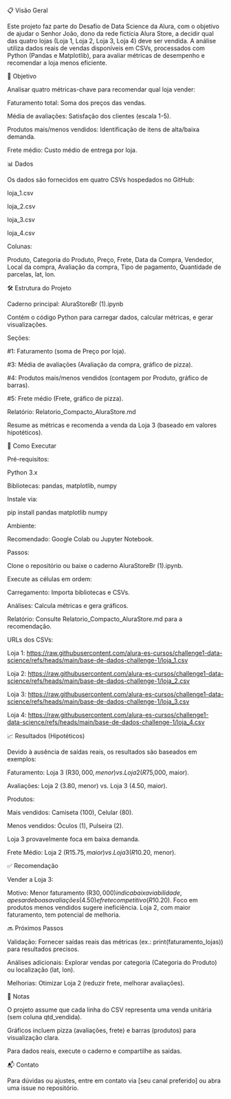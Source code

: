 📋 Visão Geral

Este projeto faz parte do Desafio de Data Science da Alura, com o objetivo de ajudar o Senhor João, dono da rede fictícia Alura Store, a decidir qual das quatro lojas (Loja 1, Loja 2, Loja 3, Loja 4) deve ser vendida. A análise utiliza dados reais de vendas disponíveis em CSVs, processados com Python (Pandas e Matplotlib), para avaliar métricas de desempenho e recomendar a loja menos eficiente.

🎯 Objetivo

Analisar quatro métricas-chave para recomendar qual loja vender:





Faturamento total: Soma dos preços das vendas.



Média de avaliações: Satisfação dos clientes (escala 1-5).



Produtos mais/menos vendidos: Identificação de itens de alta/baixa demanda.



Frete médio: Custo médio de entrega por loja.

📊 Dados

Os dados são fornecidos em quatro CSVs hospedados no GitHub:





loja_1.csv



loja_2.csv



loja_3.csv



loja_4.csv

Colunas:





Produto, Categoria do Produto, Preço, Frete, Data da Compra, Vendedor, Local da compra, Avaliação da compra, Tipo de pagamento, Quantidade de parcelas, lat, lon.

🛠️ Estrutura do Projeto





Caderno principal: AluraStoreBr (1).ipynb





Contém o código Python para carregar dados, calcular métricas, e gerar visualizações.



Seções:





#1: Faturamento (soma de Preço por loja).



#3: Média de avaliações (Avaliação da compra, gráfico de pizza).



#4: Produtos mais/menos vendidos (contagem por Produto, gráfico de barras).



#5: Frete médio (Frete, gráfico de pizza).



Relatório: Relatorio_Compacto_AluraStore.md





Resume as métricas e recomenda a venda da Loja 3 (baseado em valores hipotéticos).

🚀 Como Executar





Pré-requisitos:





Python 3.x



Bibliotecas: pandas, matplotlib, numpy



Instale via:

pip install pandas matplotlib numpy



Ambiente:





Recomendado: Google Colab ou Jupyter Notebook.



Passos:





Clone o repositório ou baixe o caderno AluraStoreBr (1).ipynb.



Execute as células em ordem:





Carregamento: Importa bibliotecas e CSVs.



Análises: Calcula métricas e gera gráficos.



Relatório: Consulte Relatorio_Compacto_AluraStore.md para a recomendação.



URLs dos CSVs:





Loja 1: https://raw.githubusercontent.com/alura-es-cursos/challenge1-data-science/refs/heads/main/base-de-dados-challenge-1/loja_1.csv



Loja 2: https://raw.githubusercontent.com/alura-es-cursos/challenge1-data-science/refs/heads/main/base-de-dados-challenge-1/loja_2.csv



Loja 3: https://raw.githubusercontent.com/alura-es-cursos/challenge1-data-science/refs/heads/main/base-de-dados-challenge-1/loja_3.csv



Loja 4: https://raw.githubusercontent.com/alura-es-cursos/challenge1-data-science/refs/heads/main/base-de-dados-challenge-1/loja_4.csv

📈 Resultados (Hipotéticos)

Devido à ausência de saídas reais, os resultados são baseados em exemplos:





Faturamento: Loja 3 (R$30,000, menor) vs. Loja 2 (R$75,000, maior).



Avaliações: Loja 2 (3.80, menor) vs. Loja 3 (4.50, maior).



Produtos:





Mais vendidos: Camiseta (100), Celular (80).



Menos vendidos: Óculos (1), Pulseira (2).



Loja 3 provavelmente foca em baixa demanda.



Frete Médio: Loja 2 (R$15.75, maior) vs. Loja 3 (R$10.20, menor).

✅ Recomendação

Vender a Loja 3:





Motivo: Menor faturamento (R$30,000) indica baixa viabilidade, apesar de boas avaliações (4.50) e frete competitivo (R$10.20). Foco em produtos menos vendidos sugere ineficiência. Loja 2, com maior faturamento, tem potencial de melhoria.

🔜 Próximos Passos





Validação: Fornecer saídas reais das métricas (ex.: print(faturamento_lojas)) para resultados precisos.



Análises adicionais: Explorar vendas por categoria (Categoria do Produto) ou localização (lat, lon).



Melhorias: Otimizar Loja 2 (reduzir frete, melhorar avaliações).

📝 Notas





O projeto assume que cada linha do CSV representa uma venda unitária (sem coluna qtd_vendida).



Gráficos incluem pizza (avaliações, frete) e barras (produtos) para visualização clara.



Para dados reais, execute o caderno e compartilhe as saídas.

📬 Contato

Para dúvidas ou ajustes, entre em contato via [seu canal preferido] ou abra uma issue no repositório.
